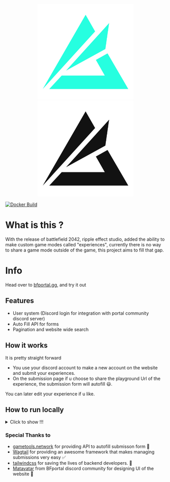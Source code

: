 <p align="center">
  <img width="300" src="https://raw.githubusercontent.com/battlefield-portal-community/Image-CDN/main/bf_portal_logo_bc.png#gh-dark-mode-only">
  <img width="300" src="https://raw.githubusercontent.com/battlefield-portal-community/Image-CDN/main/bf_portal_logo_noir.png#gh-light-mode-only">
  </p>

 [![Docker Build](https://github.com/battlefield-portal-community/bfportal.gg/actions/workflows/main.yml/badge.svg?branch=main)](https://github.com/battlefield-portal-community/bfportal.gg/actions/workflows/main.yml)
# What is this ?

With the release of battlefield 2042, ripple effect studio, added the ability to make custom game modes called "experiences", currently there is no way to share a game mode outside of the game, this project aims to fill that gap.

# Info
Head over to [bfportal.gg](https://bfportal.gg/), and try it out

## Features
- User system (Discord login for integration with portal community discord server)
- Auto Fill API for forms
- Pagination and website wide search

## How it works
It is pretty straight forward  

- You use your discord account to make a new account on the website and submit your experiences.  
- On the submission page if u choose to share the playground Url of the experience, the submission form will autofill 😃.  

You can later edit your experience if u like.

## How to run locally  
<details>

  <summary>
    Click to show !!!
  </summary>

- create and activate a venv
- install dependencies `python -m pip install -r requirements.txt`
- copy the [.env.template](bfportal/.env.template) file and rename it to .env
- fill the appropriate data in .env file
- run `python manage.py migrate`
- run `python manage.py ensure_superuser --username bfportal --email superuser@bfportal.com --password <password>`
- run `python manage.py ensure_initialization`
- run server with `python manage.py runserver`
- login via discord to create a new user
- run command `python manage.py fake --generate 50` to create a few fake pages
- reload admin now u should and a data to explore

</details>


 ### Special Thanks to
  - [gametools.network](https://gametools.network/) for providing API to autofill submisson form 🥰
  - [Wagtail](https://github.com/wagtail/wagtail) for providing an awesome framework that makes managing submissions very easy ✅
  - [tailwindcss](https://github.com/tailwindlabs/tailwindcss) for saving the lives of  backend developers. 🙏
  - [Matavatar](https://discord.com/users/236802771381125120) from BFportal discord community for designing UI of the website 🤝
